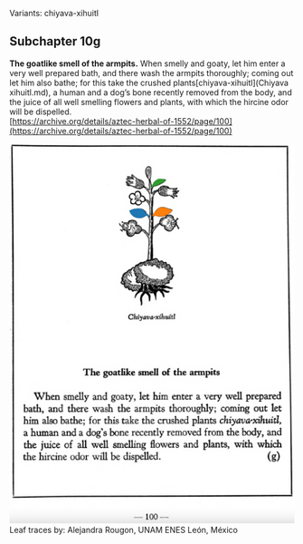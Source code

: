 Variants: chiyava-xihuitl  

## Subchapter 10g  
**The goatlike smell of the armpits.** When smelly and goaty, let him enter a very well prepared bath, and there wash the armpits thoroughly; coming out let him also bathe; for this take the crushed plants[chiyava-xihuitl](Chiyava xihuitl.md), a human and a dog’s bone recently removed from the body, and the juice of all well smelling flowers and plants, with which the hircine odor will be dispelled.  
[https://archive.org/details/aztec-herbal-of-1552/page/100](https://archive.org/details/aztec-herbal-of-1552/page/100)  

![A_ID093_p100_01_Chiyava_xihuitl.png](assets/A_ID093_p100_01_Chiyava_xihuitl.png)  
Leaf traces by: Alejandra Rougon, UNAM ENES León, México  
